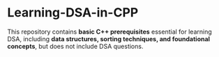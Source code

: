 # Learning-DSA-in-CPP
This repository contains **basic C++ prerequisites** essential for learning DSA, including **data structures, sorting techniques, and foundational concepts**, but does not include DSA questions.

